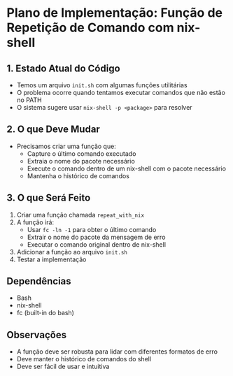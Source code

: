 # Plano de Implementação: Função de Repetição de Comando com nix-shell

## 1. Estado Atual do Código
- Temos um arquivo `init.sh` com algumas funções utilitárias
- O problema ocorre quando tentamos executar comandos que não estão no PATH
- O sistema sugere usar `nix-shell -p <package>` para resolver

## 2. O que Deve Mudar
- Precisamos criar uma função que:
  - Capture o último comando executado
  - Extraia o nome do pacote necessário
  - Execute o comando dentro de um nix-shell com o pacote necessário
  - Mantenha o histórico de comandos

## 3. O que Será Feito
1. Criar uma função chamada `repeat_with_nix`
2. A função irá:
   - Usar `fc -ln -1` para obter o último comando
   - Extrair o nome do pacote da mensagem de erro
   - Executar o comando original dentro de nix-shell
3. Adicionar a função ao arquivo `init.sh`
4. Testar a implementação

## Dependências
- Bash
- nix-shell
- fc (built-in do bash)

## Observações
- A função deve ser robusta para lidar com diferentes formatos de erro
- Deve manter o histórico de comandos do shell
- Deve ser fácil de usar e intuitiva
